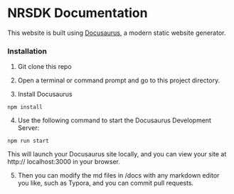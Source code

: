 # NRSDK Documentation

This website is built using [Docusaurus](https://docusaurus.io/), a modern static website generator.

### Installation

1. Git clone this repo

2. Open a terminal or command prompt and go to this project directory.

3. Install Docusaurus

```
npm install
```

4. Use the following command to start the Docusaurus Development Server:

```
npm run start
```

This will launch your Docusaurus site locally, and you can view your site at http:// localhost:3000 in your browser.

5. Then you can modify the md files in /docs with any markdown editor you like, such as Typora, and you can commit pull requests.

